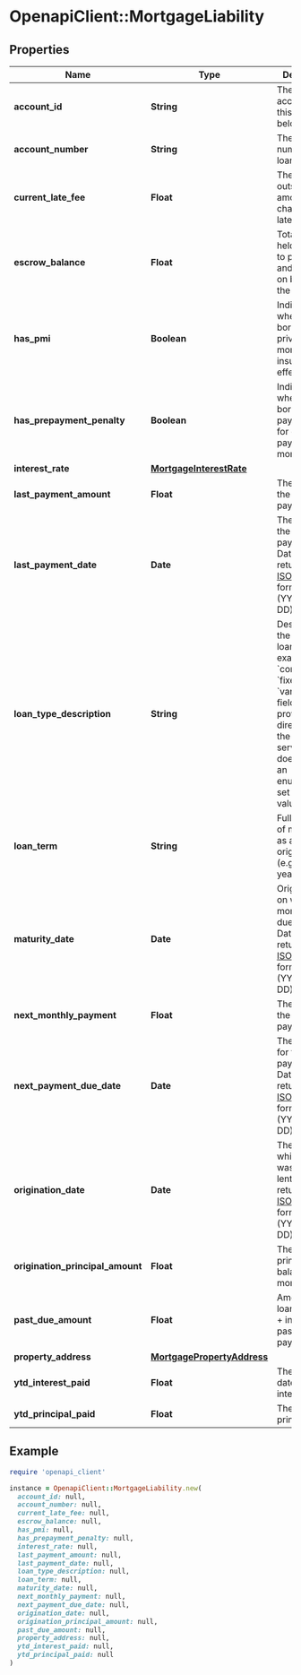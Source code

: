# OpenapiClient::MortgageLiability

## Properties

| Name | Type | Description | Notes |
| ---- | ---- | ----------- | ----- |
| **account_id** | **String** | The ID of the account that this liability belongs to. |  |
| **account_number** | **String** | The account number of the loan. |  |
| **current_late_fee** | **Float** | The current outstanding amount charged for late payment. |  |
| **escrow_balance** | **Float** | Total amount held in escrow to pay taxes and insurance on behalf of the borrower. |  |
| **has_pmi** | **Boolean** | Indicates whether the borrower has private mortgage insurance in effect. |  |
| **has_prepayment_penalty** | **Boolean** | Indicates whether the borrower will pay a penalty for early payoff of mortgage. |  |
| **interest_rate** | [**MortgageInterestRate**](MortgageInterestRate.md) |  |  |
| **last_payment_amount** | **Float** | The amount of the last payment. |  |
| **last_payment_date** | **Date** | The date of the last payment. Dates are returned in an [ISO 8601](https://wikipedia.org/wiki/ISO_8601) format (YYYY-MM-DD). |  |
| **loan_type_description** | **String** | Description of the type of loan, for example &#x60;conventional&#x60;, &#x60;fixed&#x60;, or &#x60;variable&#x60;. This field is provided directly from the loan servicer and does not have an enumerated set of possible values. |  |
| **loan_term** | **String** | Full duration of mortgage as at origination (e.g. &#x60;10 year&#x60;). |  |
| **maturity_date** | **Date** | Original date on which mortgage is due in full. Dates are returned in an [ISO 8601](https://wikipedia.org/wiki/ISO_8601) format (YYYY-MM-DD). |  |
| **next_monthly_payment** | **Float** | The amount of the next payment. |  |
| **next_payment_due_date** | **Date** | The due date for the next payment. Dates are returned in an [ISO 8601](https://wikipedia.org/wiki/ISO_8601) format (YYYY-MM-DD). |  |
| **origination_date** | **Date** | The date on which the loan was initially lent. Dates are returned in an [ISO 8601](https://wikipedia.org/wiki/ISO_8601) format (YYYY-MM-DD). |  |
| **origination_principal_amount** | **Float** | The original principal balance of the mortgage. |  |
| **past_due_amount** | **Float** | Amount of loan (principal + interest) past due for payment. |  |
| **property_address** | [**MortgagePropertyAddress**](MortgagePropertyAddress.md) |  |  |
| **ytd_interest_paid** | **Float** | The year to date (YTD) interest paid. |  |
| **ytd_principal_paid** | **Float** | The YTD principal paid. |  |

## Example

```ruby
require 'openapi_client'

instance = OpenapiClient::MortgageLiability.new(
  account_id: null,
  account_number: null,
  current_late_fee: null,
  escrow_balance: null,
  has_pmi: null,
  has_prepayment_penalty: null,
  interest_rate: null,
  last_payment_amount: null,
  last_payment_date: null,
  loan_type_description: null,
  loan_term: null,
  maturity_date: null,
  next_monthly_payment: null,
  next_payment_due_date: null,
  origination_date: null,
  origination_principal_amount: null,
  past_due_amount: null,
  property_address: null,
  ytd_interest_paid: null,
  ytd_principal_paid: null
)
```

